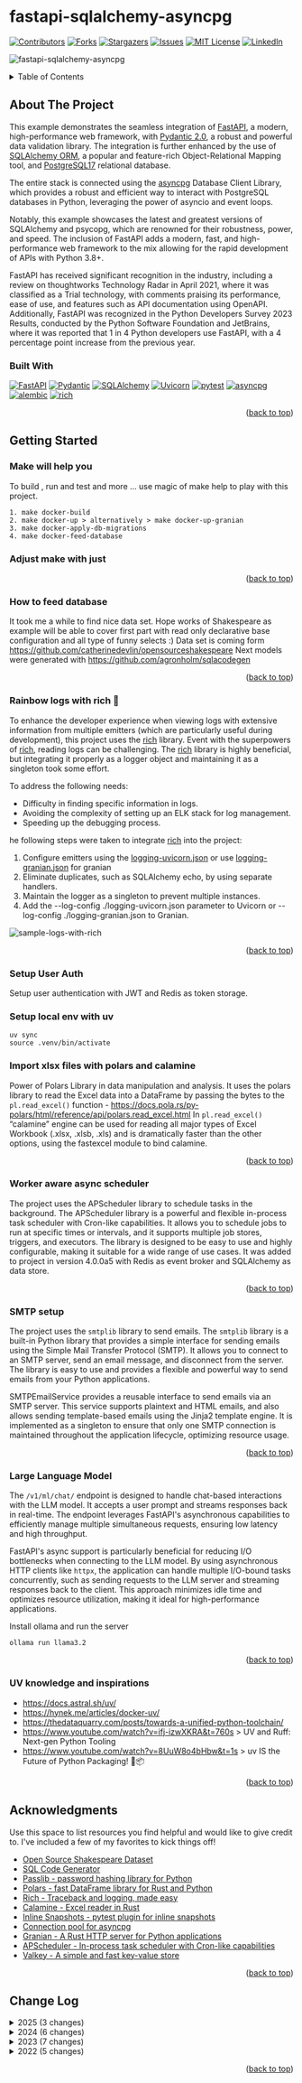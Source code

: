 # fastapi-sqlalchemy-asyncpg
[![Contributors][contributors-shield]][contributors-url]
[![Forks][forks-shield]][forks-url]
[![Stargazers][stars-shield]][stars-url]
[![Issues][issues-shield]][issues-url]
[![MIT License][license-shield]][license-url]
[![LinkedIn][linkedin-shield]][linkedin-url]

![fastapi-sqlalchemy-asyncpg](/static/fsap_1.jpg)

<a name="readme-top"></a>

<details>
  <summary>Table of Contents</summary>
  <ol>
    <li>
      <a href="#about-the-project">About The Project</a>
      <ul>
        <li><a href="#built-with">Built With</a></li>
      </ul>
    </li>
    <li>
      <a href="#getting-started">Getting Started</a>
      <ul>
        <li><a href="#make-will-help-you">Make will help you</a></li>
        <li><a href="#how-to-feed-database">How to feed database</a></li>
        <li><a href="#rainbow-logs-with-rich">Rainbow logs with rich</a></li>
        <li><a href="#setup-user-auth">Setup user auth</a></li>
        <li><a href="#setup-local-env-with-uv">Setup local development with uv</a></li>
        <li><a href="#import-xlsx-files-with-polars-and-calamine">Import xlsx files with polars and calamine</a></li>
        <li><a href="#worker-aware-async-scheduler">Schedule jobs</a></li>
        <li><a href="#smtp-setup">Email Configuration</a></li>
        <li><a href="#uv-knowledge-and-inspirations">UV knowledge and inspirations</a></li> 
        <li><a href="#large-language-model">Integration with local LLM</a></li>  
      </ul>
    </li>
    <li><a href="#acknowledgments">Acknowledgments</a></li>
  </ol>
</details>

[//]: # (TODO: Usage,Roadmap, Contributing, License, Contact)

    
## About The Project

This example demonstrates the seamless integration of [FastAPI](https://fastapi.tiangolo.com/), a modern, high-performance web framework,
with [Pydantic 2.0](https://github.com/pydantic/pydantic), a robust and powerful data validation library.
The integration is further enhanced by the use of [SQLAlchemy ORM](https://www.sqlalchemy.org/), a popular and feature-rich Object-Relational Mapping tool,
and [PostgreSQL17](https://www.postgresql.org/docs/17/release.html) relational database.

The entire stack is connected using the [asyncpg](https://github.com/MagicStack/asyncpg) Database Client Library,
which provides a robust and efficient way to interact with PostgreSQL databases in Python,
leveraging the power of asyncio and event loops.

Notably, this example showcases the latest and greatest versions of SQLAlchemy and psycopg,
which are renowned for their robustness, power, and speed. The inclusion of FastAPI adds a modern, fast, and high-performance web framework to the mix
allowing for the rapid development of APIs with Python 3.8+.

FastAPI has received significant recognition in the industry, including a review on thoughtworks Technology Radar in April 2021,
where it was classified as a Trial technology, with comments praising its performance, ease of use,
and features such as API documentation using OpenAPI. Additionally, FastAPI was recognized in the Python Developers Survey 2023 Results,
conducted by the Python Software Foundation and JetBrains, where it was reported that 1 in 4 Python developers use FastAPI,
with a 4 percentage point increase from the previous year.


### Built With
[![FastAPI][fastapi.tiangolo.com]][fastapi-url]
[![Pydantic][pydantic.com]][pydantic-url]
[![SQLAlchemy][sqlalchemy.org]][sqlalchemy-url]
[![Uvicorn][uvicorn.org]][uvicorn-url]
[![pytest][pytest.org]][pytest-url]
[![asyncpg][asyncpg.github.io]][asyncpg-url]
[![alembic][alembic.sqlalchemy.org]][alembic-url]
[![rich][rich.readthedocs.io]][rich-url]



<p align="right">(<a href="#readme-top">back to top</a>)</p>

## Getting Started

### Make will help you
To build , run and test and more ... use magic of make help to play with this project.
```shell
1. make docker-build
2. make docker-up > alternatively > make docker-up-granian
3. make docker-apply-db-migrations
4. make docker-feed-database
```

### Adjust make with just
[//]: # (TODO: switch form make to just)
<p align="right">(<a href="#readme-top">back to top</a>)</p>

### How to feed database

It took me a while to find nice data set. Hope works of Shakespeare as example will be able to cover 
first part with read only declarative base configuration and all type of funny selects :)
Data set is coming form https://github.com/catherinedevlin/opensourceshakespeare
Next models were generated with https://github.com/agronholm/sqlacodegen

<p align="right">(<a href="#readme-top">back to top</a>)</p>

### Rainbow logs with rich :rainbow:

To enhance the developer experience when viewing logs with extensive information from multiple emitters 
(which are particularly useful during development), this project uses the [rich](https://github.com/Textualize/rich) library.
Event with the superpowers of [rich](https://github.com/Textualize/rich), reading logs can be challenging.
The [rich](https://github.com/Textualize/rich) library is highly beneficial, but integrating it properly as a logger object
and maintaining it as a singleton took some effort.

To address the following needs:
- Difficulty in finding specific information in logs.
- Avoiding the complexity of setting up an ELK stack for log management.
- Speeding up the debugging process.

he following steps were taken to integrate [rich](https://github.com/Textualize/rich) into the project:
1. Configure emitters using the [logging-uvicorn.json](https://github.com/grillazz/fastapi-sqlalchemy-asyncpg/blob/main/logging-uvicorn.json)
   or use [logging-granian.json](https://github.com/grillazz/fastapi-sqlalchemy-asyncpg/blob/main/logging-granian.json) for granian
2. Eliminate duplicates, such as SQLAlchemy echo, by using separate handlers.
3. Maintain the logger as a singleton to prevent multiple instances.
4. Add the --log-config ./logging-uvicorn.json parameter to Uvicorn or --log-config ./logging-granian.json to Granian.

![sample-logs-with-rich](/static/logz.png)

<p align="right">(<a href="#readme-top">back to top</a>)</p>

### Setup User Auth

Setup user authentication with JWT and Redis as token storage.

### Setup local env with uv
```shell
uv sync
source .venv/bin/activate
```

### Import xlsx files with polars and calamine
Power of Polars Library in data manipulation and analysis.
It uses the polars library to read the Excel data into a DataFrame by passing the bytes to the `pl.read_excel()` function -
https://docs.pola.rs/py-polars/html/reference/api/polars.read_excel.html
In `pl.read_excel()` “calamine” engine can be used for reading all major types of Excel Workbook (.xlsx, .xlsb, .xls) and is dramatically faster than the other options, using the fastexcel module to bind calamine.

<p align="right">(<a href="#readme-top">back to top</a>)</p>

### Worker aware async scheduler
The project uses the APScheduler library to schedule tasks in the background.
The APScheduler library is a powerful and flexible in-process task scheduler with Cron-like capabilities.
It allows you to schedule jobs to run at specific times or intervals, and it supports multiple job stores, triggers, and executors.
The library is designed to be easy to use and highly configurable, making it suitable for a wide range of use cases.
It was added to project in version 4.0.0a5 with Redis as event broker and SQLAlchemy as data store.

<p align="right">(<a href="#readme-top">back to top</a>)</p>

### SMTP setup
The project uses the `smtplib` library to send emails.
The `smtplib` library is a built-in Python library that provides a simple interface for sending emails using the Simple Mail Transfer Protocol (SMTP).
It allows you to connect to an SMTP server, send an email message, and disconnect from the server.
The library is easy to use and provides a flexible and powerful way to send emails from your Python applications.

SMTPEmailService provides a reusable interface to send emails via an SMTP server.
This service supports plaintext and HTML emails, and also allows sending template-based emails using the Jinja2 template engine.
It is implemented as a singleton to ensure that only one SMTP connection is maintained
throughout the application lifecycle, optimizing resource usage.

<p align="right">(<a href="#readme-top">back to top</a>)</p>

### Large Language Model
The `/v1/ml/chat/` endpoint is designed to handle chat-based interactions with the LLM model.
It accepts a user prompt and streams responses back in real-time.
The endpoint leverages FastAPI's asynchronous capabilities to efficiently manage multiple simultaneous requests,
ensuring low latency and high throughput.

FastAPI's async support is particularly beneficial for reducing I/O bottlenecks when connecting to the LLM model.
By using asynchronous HTTP clients like `httpx`,
the application can handle multiple I/O-bound tasks concurrently,
such as sending requests to the LLM server and streaming responses back to the client.
This approach minimizes idle time and optimizes resource utilization, making it ideal for high-performance applications.

Install ollama and run the server
```shell
ollama run llama3.2
```

<p align="right">(<a href="#readme-top">back to top</a>)</p>

### UV knowledge and inspirations
- https://docs.astral.sh/uv/
- https://hynek.me/articles/docker-uv/
- https://thedataquarry.com/posts/towards-a-unified-python-toolchain/
- https://www.youtube.com/watch?v=ifj-izwXKRA&t=760s > UV and Ruff: Next-gen Python Tooling
- https://www.youtube.com/watch?v=8UuW8o4bHbw&t=1s > uv IS the Future of Python Packaging! 🐍📦


<p align="right">(<a href="#readme-top">back to top</a>)</p>

## Acknowledgments
Use this space to list resources you find helpful and would like to give credit to.
I've included a few of my favorites to kick things off!

* [Open Source Shakespeare Dataset](https://github.com/catherinedevlin/opensourceshakespeare)
* [SQL Code Generator](https://github.com/agronholm/sqlacodegen)
* [Passlib - password hashing library for Python](https://passlib.readthedocs.io/en/stable/)
* [Polars - fast DataFrame library for Rust and Python](https://docs.pola.rs/)
* [Rich - Traceback and logging, made easy](https://rich.readthedocs.io/en/stable/traceback.html)
* [Calamine - Excel reader in Rust](https://github.com/tafia/calamine)
* [Inline Snapshots - pytest plugin for inline snapshots]()
* [Connection pool for asyncpg](https://magicstack.github.io/asyncpg/current/usage.html#connection-pools)
* [Granian - A Rust HTTP server for Python applications](https://github.com/emmett-framework/granian)
* [APScheduler - In-process task scheduler with Cron-like capabilities](https://apscheduler.readthedocs.io/en/master/)
* [Valkey - A simple and fast key-value store](https://github.com/valkey-io/valkey)

<p align="right">(<a href="#readme-top">back to top</a>)</p>


## Change Log
<details>
  <summary>2025 (3 changes)</summary>
      <ul>
         <li>[MAY 3 2025] add large language model integration :robot:</li>
         <li>[MAR 8 2025] switch from poetry to uv :fast_forward:</li>
         <li>[JAN 28 2025] add SMTP setup :email:</li>
      </ul>
</details>
<details>
  <summary>2024 (6 changes)</summary>
      <ul>
         <li>[DEC 16 2024] bump project to Python 3.13 :fast_forward:</li>
         <li>[OCT 16 2024] apscheduler added to project :clock1:</li>
         <li>[AUG 17 2024] granian use case implemented with docker compose and rich logger :fast_forward:</li>
         <li>[JUN 8 2024] implement asyncpg connection pool :fast_forward:</li>
         <li>[MAR 15 2024] add polars and calamine to project :heart_eyes_cat:</li>
         <li>[FEB 1 2024] bump project to Python 3.12 :fast_forward:</li>
      </ul>
</details>
<details>
  <summary>2023 (7 changes)</summary>
      <ul>
         <li>[OCT 21 2023] refactor shakespeare models to use sqlalchemy 2.0 :fast_forward:</li>
         <li>[SEP 2 2023] add passlib and bcrypt for password hashing :lock: :key:</li>
         <li>[JUL 25 2023] add user authentication with JWT and Redis as token storage :lock: :key:</li>
         <li>[JUL 7 2023] migrate to pydantic 2.0 :fast_forward:</li>
         <li>[APR 28 2023] Rainbow logs with rich :rainbow:</li>
         <li>[APR 10 2023] implement logging with rich</li>
         <li>[FEB 14 2023] bump project to Python 3.11</li>
      </ul>
</details>
<details>
  <summary>2022 (5 changes)</summary>
      <ul>
         <li>[NOV 12 2022] ruff implemented to project as linting tool</li>
         <li>[OCT 3 2022] poetry added to project</li>
         <li>[JUN 6 2022] initial dataset for shakespeare models</li>
         <li>[JUN 4 2022] alembic migrations added to project</li>
         <li>[long time ago...] it was a long time ago in galaxy far far away...</li>
      </ul>
</details>

<p align="right">(<a href="#readme-top">back to top</a>)</p>


<!-- MARKDOWN LINKS & IMAGES -->
<!-- https://www.markdownguide.org/basic-syntax/#reference-style-links -->
[contributors-shield]: https://img.shields.io/github/contributors/grillazz/fastapi-sqlalchemy-asyncpg.svg?style=for-the-badge
[contributors-url]: https://github.com/grillazz/fastapi-sqlalchemy-asyncpg/graphs/contributors
[forks-shield]: https://img.shields.io/github/forks/grillazz/fastapi-sqlalchemy-asyncpg.svg?style=for-the-badge
[forks-url]: https://github.com/grillazz/fastapi-sqlalchemy-asyncpg/network/members
[stars-shield]: https://img.shields.io/github/stars/grillazz/fastapi-sqlalchemy-asyncpg.svg?style=for-the-badge
[stars-url]: https://github.com/grillazz/fastapi-sqlalchemy-asyncpg/stargazers
[issues-shield]: https://img.shields.io/github/issues/grillazz/fastapi-sqlalchemy-asyncpg.svg?style=for-the-badge
[issues-url]: https://github.com/grillazz/fastapi-sqlalchemy-asyncpg/issues
[license-shield]: https://img.shields.io/github/license/grillazz/fastapi-sqlalchemy-asyncpg.svg?style=for-the-badge
[license-url]: https://github.com/grillazz/fastapi-sqlalchemy-asyncpg/blob/main/LICENSE
[linkedin-shield]: https://img.shields.io/badge/-LinkedIn-black.svg?style=for-the-badge&logo=linkedin&colorB=555
[linkedin-url]: https://www.linkedin.com/in/python-has-powers/

[fastapi.tiangolo.com]: https://img.shields.io/badge/FastAPI-0.115.11-009485?style=for-the-badge&logo=fastapi&logoColor=white
[fastapi-url]: https://fastapi.tiangolo.com/
[pydantic.com]: https://img.shields.io/badge/Pydantic-2.10.6-e92063?style=for-the-badge&logo=pydantic&logoColor=white
[pydantic-url]: https://docs.pydantic.dev/latest/
[sqlalchemy.org]: https://img.shields.io/badge/SQLAlchemy-2.0.38-bb0000?color=bb0000&style=for-the-badge
[sqlalchemy-url]: https://docs.sqlalchemy.org/en/20/
[uvicorn.org]: https://img.shields.io/badge/Uvicorn-0.34.0-2094f3?style=for-the-badge&logo=uvicorn&logoColor=white
[uvicorn-url]: https://www.uvicorn.org/
[asyncpg.github.io]: https://img.shields.io/badge/asyncpg-0.30.0-2e6fce?style=for-the-badge&logo=postgresql&logoColor=white
[asyncpg-url]: https://magicstack.github.io/asyncpg/current/
[pytest.org]: https://img.shields.io/badge/pytest-8.3.5-fff?style=for-the-badge&logo=pytest&logoColor=white
[pytest-url]: https://docs.pytest.org/en/6.2.x/
[alembic.sqlalchemy.org]: https://img.shields.io/badge/alembic-1.15.1-6BA81E?style=for-the-badge&logo=alembic&logoColor=white
[alembic-url]: https://alembic.sqlalchemy.org/en/latest/
[rich.readthedocs.io]: https://img.shields.io/badge/rich-13.9.4-009485?style=for-the-badge&logo=rich&logoColor=white
[rich-url]: https://rich.readthedocs.io/en/latest/
[redis.io]: https://img.shields.io/badge/redis-5.2.1-dc382d?style=for-the-badge&logo=redis&logoColor=white
[redis-url]: https://redis.io/
